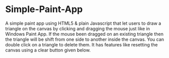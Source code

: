 # Simple-Paint-App

A simple paint app using HTML5 & plain Javascript that let users to draw a triangle on the canvas by clicking and dragging the mouse just like in Windows Paint App. If the mouse been dragged on an existing triangle then the triangle will be shift from one side to another inside the canvas.
You can double click on a triangle to delete them.
It has features like resetting the canvas using a clear button given below. 
